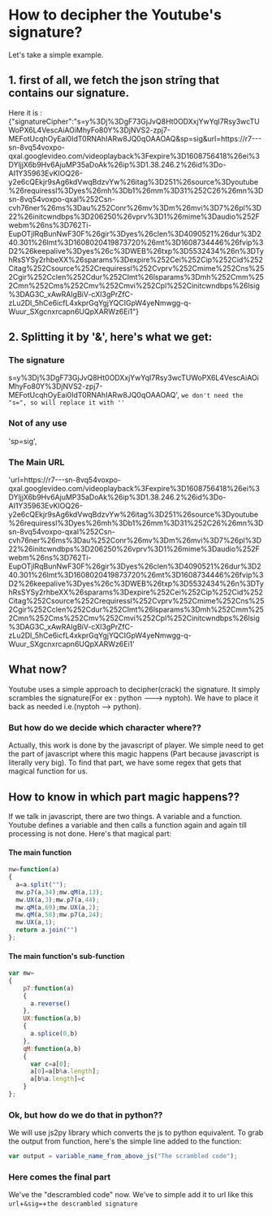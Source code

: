 # How to decipher the Youtube's signature?
Let's take a simple example.
## 1. first of all, we fetch the json strīng that contains our signature.
Here it is :
{"signatureCipher":"s=y%3Dj%3DgF73GjJvQ8Ht0ODXxjYwYqI7Rsy3wcTUWoPX6L4VescAiAOiMhyFo80Y%3DjNVS2-zpj7-MEFotUcqhOyEai0IdT0RNAhIARw8JQ0qOAAOAQ&sp=sig&url=https:\/\/r7---sn-8vq54voxpo-qxal\.googlevideo\.com/videoplayback%3Fexpire%3D1608756418%26ei%3DYljjX6b9Hv6AjuMP35aDoAk%26ip%3D1.38.246.2%26id%3Do-AI1Y35963EvKIOQ26-y2e6cQEkjr9sAg6kdVwqBdzvYw%26itag%3D251%26source%3Dyoutube%26requiressl%3Dyes%26mh%3Db1%26mm%3D31%252C26%26mn%3Dsn-8vq54voxpo-qxal%252Csn-cvh76ner%26ms%3Dau%252Conr%26mv%3Dm%26mvi%3D7%26pl%3D22%26initcwndbps%3D206250%26vprv%3D1%26mime%3Daudio%252Fwebm%26ns%3D762Ti-EupOTjlRqBunNwF30F%26gir%3Dyes%26clen%3D4090521%26dur%3D240.301%26lmt%3D1608020419873720%26mt%3D1608734446%26fvip%3D2%26keepalive%3Dyes%26c%3DWEB%26txp%3D5532434%26n%3DTyhRsSYSy2rhbeXX%26sparams%3Dexpire%252Cei%252Cip%252Cid%252Citag%252Csource%252Crequiressl%252Cvprv%252Cmime%252Cns%252Cgir%252Cclen%252Cdur%252Clmt%26lsparams%3Dmh%252Cmm%252Cmn%252Cms%252Cmv%252Cmvi%252Cpl%252Cinitcwndbps%26lsig%3DAG3C_xAwRAIgBiV-cXI3gPrZfC-zLu2Dl_5hCe6icfL4xkprGqYgjYQCIGpW4yeNmwgg-q-Wuur_SXgcnxrcapn6UQpXARWz6Ei1"}

## 2. Splitting it by '&', here's what we get:
### The signature
s=y%3Dj%3DgF73GjJvQ8Ht0ODXxjYwYqI7Rsy3wcTUWoPX6L4VescAiAOiMhyFo80Y%3DjNVS2-zpj7-MEFotUcqhOyEai0IdT0RNAhIARw8JQ0qOAAOAQ',   `we don't need the "s=", so will replace it with ''`
### Not of any use
'sp=sig',
### The Main URL
<p>'url=https://r7---sn-8vq54voxpo-qxal.googlevideo.com/videoplayback%3Fexpire%3D1608756418%26ei%3DYljjX6b9Hv6AjuMP35aDoAk%26ip%3D1.38.246.2%26id%3Do-AI1Y35963EvKIOQ26-y2e6cQEkjr9sAg6kdVwqBdzvYw%26itag%3D251%26source%3Dyoutube%26requiressl%3Dyes%26mh%3Db1%26mm%3D31%252C26%26mn%3Dsn-8vq54voxpo-qxal%252Csn-cvh76ner%26ms%3Dau%252Conr%26mv%3Dm%26mvi%3D7%26pl%3D22%26initcwndbps%3D206250%26vprv%3D1%26mime%3Daudio%252Fwebm%26ns%3D762Ti-EupOTjlRqBunNwF30F%26gir%3Dyes%26clen%3D4090521%26dur%3D240.301%26lmt%3D1608020419873720%26mt%3D1608734446%26fvip%3D2%26keepalive%3Dyes%26c%3DWEB%26txp%3D5532434%26n%3DTyhRsSYSy2rhbeXX%26sparams%3Dexpire%252Cei%252Cip%252Cid%252Citag%252Csource%252Crequiressl%252Cvprv%252Cmime%252Cns%252Cgir%252Cclen%252Cdur%252Clmt%26lsparams%3Dmh%252Cmm%252Cmn%252Cms%252Cmv%252Cmvi%252Cpl%252Cinitcwndbps%26lsig%3DAG3C_xAwRAIgBiV-cXI3gPrZfC-zLu2Dl_5hCe6icfL4xkprGqYgjYQCIGpW4yeNmwgg-q-Wuur_SXgcnxrcapn6UQpXARWz6Ei1'</p>

## What now? 

Youtube uses a simple approach to decipher(crack) the signature. It simply scrambles the signature(For ex : python ---> nyptoh). We have to place it back as needed i.e.(nyptoh --> python).

### But how do we decide which character where??
Actually, this work is done by the javascript of player. We simple need to get the part of javascript where this magic happens (Part because javascript is literally very big).
To find that part, we have some regex that gets that magical function for us.

## How to know in which part magic happens??
If we talk in javascript, there are two things. A variable and a function.
Youtube defines a variable and then calls a function again and again till processing is not done.
Here's that magical part:

#### The main function
```javascript
nw=function(a)
{
  a=a.split("");
  mw.p7(a,34);mw.qM(a,13);
  mw.UX(a,3);mw.p7(a,44);
  mw.qM(a,69);mw.UX(a,2);   
  mw.qM(a,58);mw.p7(a,24);
  mw.UX(a,1);
  return a.join("")
};
```
#### The main function's sub-function
```javascript
var mw=
{
    p7:function(a)
    {
      a.reverse()
    },
    UX:function(a,b)
    {
      a.splice(0,b)
    },
    qM:function(a,b)
    {
      var c=a[0];
      a[0]=a[b%a.length];
      a[b%a.length]=c
    }
};
  ```
  
 ### Ok, but how do we do that in python??
 We will use js2py library which converts the js to python equivalent. To grab the output from function, here's the simple line added to the function:
 ```javascript
var output = variable_name_from_above_js("The scrambled code");
 ```
 ### Here comes the final part
 We've the "descrambled code" now. We've to simple add it to url like this `url`+`&sig=`+`the descrambled signature`
 
